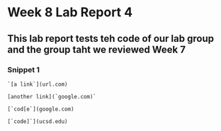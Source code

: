 # Week 8 Lab Report 4
## This lab report tests teh code of our lab group and the group taht we reviewed Week 7

### Snippet 1

```
`[a link`](url.com)

[another link](`google.com)`

[`cod[e`](google.com)

[`code]`](ucsd.edu)
```
